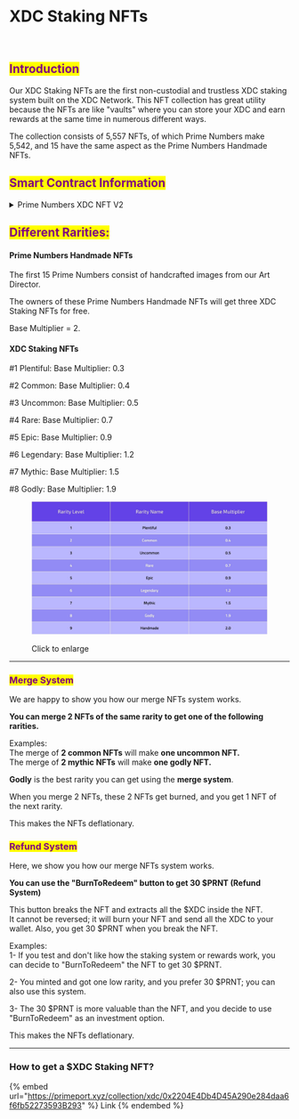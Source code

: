 # XDC Staking NFTs

<figure><img src="https://cdn-images-1.medium.com/max/1600/1*BisxixIgI3yi8STR9zQ1hQ.png" alt=""><figcaption></figcaption></figure>

## <mark style="color:purple;">Introduction</mark>

Our XDC Staking NFTs are the first non-custodial and trustless XDC staking system built on the XDC Network. This NFT collection has great utility because the NFTs are like "vaults" where you can store your XDC and earn rewards at the same time in numerous different ways.

The collection consists of 5,557 NFTs, of which Prime Numbers make 5,542, and 15 have the same aspect as the Prime Numbers Handmade NFTs.

## <mark style="color:purple;">Smart Contract Information</mark>

<details>

<summary>Prime Numbers XDC NFT V2</summary>

[xdc9d458330e458f11fd1ce7e44b3a66568af8076a0](https://xdc.blocksscan.io/address/xdc9d458330e458f11fd1ce7e44b3a66568af8076a0)

</details>

## <mark style="color:purple;">Different Rarities:</mark>

#### Prime Numbers Handmade NFTs

The first 15 Prime Numbers consist of handcrafted images from our Art Director.

The owners of these Prime Numbers Handmade NFTs will get three XDC Staking NFTs for free.

Base Multiplier = 2.

#### XDC Staking NFTs

\#1 Plentiful: Base Multiplier: 0.3

\#2 Common: Base Multiplier: 0.4

\#3 Uncommon: Base Multiplier: 0.5

\#4 Rare: Base Multiplier: 0.7

\#5 Epic: Base Multiplier: 0.9

\#6 Legendary: Base Multiplier: 1.2

\#7 Mythic: Base Multiplier: 1.5

\#8 Godly: Base Multiplier: 1.9

<figure><img src="../../.gitbook/assets/10.jpg" alt=""><figcaption><p>Click to enlarge</p></figcaption></figure>

***

### <mark style="color:purple;">**Merge System**</mark>

We are happy to show you how our merge NFTs system works.

**You can merge 2 NFTs of the same rarity to get one of the following rarities.**

Examples: \
The merge of **2 common NFTs** will make **one uncommon NFT.**\
The merge of **2 mythic NFTs** will make **one godly NFT.**

**Godly** is the best rarity you can get using the **merge system**.

When you merge 2 NFTs, these 2 NFTs get burned, and you get 1 NFT of the next rarity.

This makes the NFTs deflationary.

### <mark style="color:purple;">Refund System</mark>

Here, we show you how our merge NFTs system works.

**You can use the "BurnToRedeem" button to get 30 $PRNT (Refund System)**

This button breaks the NFT and extracts all the $XDC inside the NFT.\
It cannot be reversed; it will burn your NFT and send all the XDC to your wallet. Also, you get 30 $PRNT when you break the NFT.

Examples: \
1- If you test and don't like how the staking system or rewards work, you can decide to "BurnToRedeem" the NFT to get 30 $PRNT.

2- You minted and got one low rarity, and you prefer 30 $PRNT; you can also use this system.

3- The 30 $PRNT is more valuable than the NFT, and you decide to use "BurnToRedeem" as an investment option.

This makes the NFTs deflationary.

***

### **How to get a $XDC Staking NFT?**

{% embed url="https://primeport.xyz/collection/xdc/0x2204E4Db4D45A290e284daa6f6fb52273593B293" %}
Link
{% endembed %}
